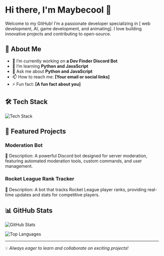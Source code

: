 # Hi there, I'm Maybecool 👋

Welcome to my GitHub! I'm a passionate developer specializing in [ web development, AI, game development, and animating]. I love building innovative projects and contributing to open-source.

## 🚀 About Me
- 🔭 I’m currently working on **a Dev Finder Discord Bot**
- 🌱 I’m learning **Python and JavaScript**
- 💬 Ask me about **Python and JavaScript**
- 📫 How to reach me: **[Your email or social links]**
- ⚡ Fun fact: **[A fun fact about you]**

## 🛠️ Tech Stack
![Tech Stack](https://skillicons.dev/icons?i=html,js,nodejs,python,)

## 📌 Featured Projects

### Moderation Bot
📝 Description: A powerful Discord bot designed for server moderation, featuring automated moderation tools, custom commands, and user management.

### Rocket League Rank Tracker
📝 Description: A bot that tracks Rocket League player ranks, providing real-time updates and stats for competitive players.

## 📊 GitHub Stats
![GitHub Stats](https://github-readme-stats.vercel.app/api?username=YourGitHubUsername&show_icons=true&theme=radical)

![Top Languages](https://github-readme-stats.vercel.app/api/top-langs/?username=YourGitHubUsername&layout=compact&theme=radical)

---
💡 *Always eager to learn and collaborate on exciting projects!*

